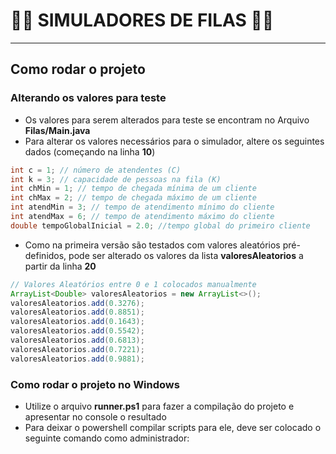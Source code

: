 # 🧙‍♂️ SIMULADORES DE FILAS 🧙‍♂️

---

## Como rodar o projeto

### Alterando os valores para teste

* Os valores para serem alterados para teste se encontram no Arquivo **Filas/Main.java**
* Para alterar os valores necessários para o simulador, altere os seguintes dados (começando na linha **10**)

```java
int c = 1; // número de atendentes (C)
int k = 3; // capacidade de pessoas na fila (K)
int chMin = 1; // tempo de chegada mínima de um cliente
int chMax = 2; // tempo de chegada máximo de um cliente
int atendMin = 3; // tempo de atendimento mínimo do cliente
int atendMax = 6; // tempo de atendimento máximo do cliente
double tempoGlobalInicial = 2.0; //tempo global do primeiro cliente
```

* Como na primeira versão são testados com valores aleatórios pré-definidos, pode ser alterado os valores da lista **valoresAleatorios** a partir da linha **20**

```java
// Valores Aleatórios entre 0 e 1 colocados manualmente
ArrayList<Double> valoresAleatorios = new ArrayList<>();
valoresAleatorios.add(0.3276);
valoresAleatorios.add(0.8851);
valoresAleatorios.add(0.1643);
valoresAleatorios.add(0.5542);
valoresAleatorios.add(0.6813);
valoresAleatorios.add(0.7221);
valoresAleatorios.add(0.9881);
```

### Como rodar o projeto no Windows

* Utilize o arquivo **runner.ps1** para fazer a compilação do projeto e apresentar no console o resultado
* Para deixar o powershell compilar scripts para ele, deve ser colocado o seguinte comando como administrador:

```powershell

```